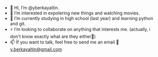 - 👋 Hi, I’m @yberkayaltin. 
- 👀 I’m interested in expolering new things and watching movies.
- 🌱 I’m currently studying in high school (last year) and learning python and git.
- ⚡ I’m looking to collaborate on anything that interests me. (actually, i don't know exactly what are they either🤫)
- 📫 İf you want to talk, feel free to send me an email 🚀y.berkayaltin@gmail.com

<!---
yberkayaltin/yberkayaltin is a ✨ special ✨ repository because its `README.md` (this file) appears on your GitHub profile.
You can click the Preview link to take a look at your changes. actually, I'm a little confused about this.
--->
